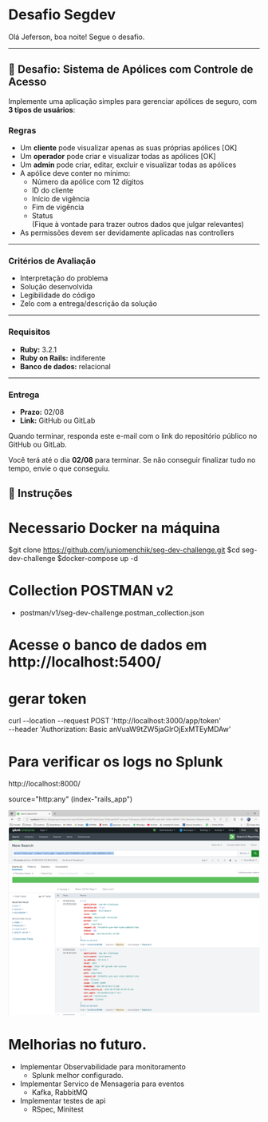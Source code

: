 # Desafio Segdev

Olá Jeferson, boa noite! Segue o desafio.

---

## 🧪 Desafio: Sistema de Apólices com Controle de Acesso

Implemente uma aplicação simples para gerenciar apólices de seguro, com **3 tipos de usuários**:
 
### Regras

- Um **cliente** pode visualizar apenas as suas próprias apólices [OK]
- Um **operador** pode criar e visualizar todas as apólices [OK]  
- Um **admin** pode criar, editar, excluir e visualizar todas as apólices
- A apólice deve conter no mínimo:
  - Número da apólice com 12 dígitos
  - ID do cliente
  - Início de vigência
  - Fim de vigência
  - Status  
  (Fique à vontade para trazer outros dados que julgar relevantes)
- As permissões devem ser devidamente aplicadas nas controllers

---

### Critérios de Avaliação

- Interpretação do problema
- Solução desenvolvida
- Legibilidade do código
- Zelo com a entrega/descrição da solução

---

### Requisitos

- **Ruby:** 3.2.1
- **Ruby on Rails:** indiferente
- **Banco de dados:** relacional

---

### Entrega

- **Prazo:** 02/08
- **Link:** GitHub ou GitLab

Quando terminar, responda este e-mail com o link do repositório público no GitHub ou GitLab.

Você terá até o dia **02/08** para terminar. Se não conseguir finalizar tudo no tempo, envie o que conseguiu.



## 📝 Instruções
# Necessario Docker na máquina

$git clone https://github.com/juniomenchik/seg-dev-challenge.git
$cd seg-dev-challenge
$docker-compose up -d


# Collection POSTMAN v2
- postman/v1/seg-dev-challenge.postman_collection.json
# Acesse o banco de dados em http://localhost:5400/

# gerar token
curl --location --request POST 'http://localhost:3000/app/token' \
--header 'Authorization: Basic anVuaW9tZW5jaGlrOjExMTEyMDAw'

# Para verificar os logs no Splunk
http://localhost:8000/

source="http:any" (index-"rails_app")

![img.png](img.png)


# Melhorias no futuro.
 - Implementar Observabilidade para monitoramento
   - Splunk melhor configurado.
 - Implementar Servico de Mensageria para eventos
   - Kafka, RabbitMQ
 - Implementar testes de api
   - RSpec, Minitest
